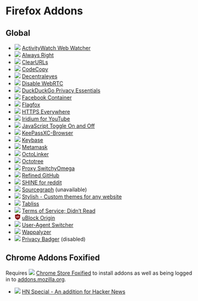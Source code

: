 # Firefox Addons
## Global

- <img width="16" src="https://addons.cdn.mozilla.net/user-media/addon_icons/860/860977-64.png"> [ActivityWatch Web Watcher](https://github.com/ActivityWatch/aw-watcher-web)
- <img width="16" src="https://addons.cdn.mozilla.net/user-media/addon_icons/273/273653-64.png"> [Always Right](https://github.com/autonome/Always-Right/)
- <img width="16" src="https://assets.gitlab-static.net/uploads/-/system/project/avatar/6821549/icon512.png"> [ClearURLs](https://gitlab.com/KevinRoebert/ClearUrls)
- <img width="16" src="https://addons.cdn.mozilla.net/user-media/addon_icons/806/806576-64.png"> [CodeCopy](https://github.com/zenorocha/codecopy)
- <img width="16" src="https://addons.cdn.mozilla.net/user-media/addon_icons/521/521554-64.png"> [Decentraleyes](https://decentraleyes.org/)
- <img width="16" src="https://addons.cdn.mozilla.net/user-media/addon_icons/497/497366-64.png"> [Disable WebRTC](https://github.com/ChrisAntaki/disable-webrtc-firefox)
- <img width="16" src="https://addons.cdn.mozilla.net/user-media/addon_icons/385/385621-64.png"> [DuckDuckGo Privacy Essentials](https://github.com/duckduckgo/duckduckgo-privacy-extension)
- <img width="16" src="https://addons.cdn.mozilla.net/user-media/addon_icons/954/954390-64.png"> [Facebook Container](https://github.com/mozilla/contain-facebook)
- <img width="16" src="https://addons.cdn.mozilla.net/user-media/addon_icons/5/5791-64.png"> [Flagfox](https://flagfox.wordpress.com/)
- <img width="16" src="https://upload.wikimedia.org/wikipedia/commons/e/ea/HTTPS_Everywhere_icon.svg"> [HTTPS Everywhere](https://www.eff.org/https-everywhere)
- <img width="16" src="https://addons.cdn.mozilla.net/user-media/addon_icons/930/930884-64.png"> [Iridium for YouTube](https://github.com/ParticleCore/Iridium)
- <img width="16" src="https://cdn.add0n.com/icons/javascript-toggler48.png"> [JavaScript Toggle On and Off](https://add0n.com/javascript-toggler.html)
- <img width="16" src="https://addons.cdn.mozilla.net/user-media/addon_icons/917/917354-64.png"> [KeePassXC-Browser](https://github.com/keepassxreboot/keepassxc-browser)
- <img width="16" src="https://keybase.io/images/icons/icon-keybase-logo-48.png"> [Keybase](https://keybase.io/docs/extension)
- <img width="16" src="https://addons.cdn.mozilla.net/user-media/addon_icons/725/725460-64.png"> [Metamask](https://metamask.io/)
- <img width="16" src="https://addons.cdn.mozilla.net/user-media/addon_icons/708/708610-64.png"> [OctoLinker](https://octolinker.github.io/)
- <img width="16" src="https://addons.cdn.mozilla.net/user-media/addon_icons/512/512640-64.png?modified"> [Octotree](https://github.com/ovity/octotree)
- <img width="16" src="https://addons.cdn.mozilla.net/user-media/addon_icons/805/805756-64.png"> [Proxy SwitchyOmega](https://github.com/FelisCatus/SwitchyOmega)
- <img width="16" src="https://raw.githubusercontent.com/sindresorhus/refined-github/master/source/icon.png"> [Refined GitHub](https://github.com/sindresorhus/refined-github)
- <img width="16" src="https://addons.cdn.mozilla.net/user-media/addon_icons/864/864396-64.png"> [SHINE for reddit](https://github.com/voythas/shine-unofficial)
- <img width="16" src="https://about.sourcegraph.com/favicon.png"> [Sourcegraph](https://github.com/sourcegraph/sourcegraph/tree/master/client/browser) (unavailable)
- <img width="16" src="https://addons.cdn.mozilla.net/user-media/addon_icons/2/2108-64.png"> [Stylish - Custom themes for any website](https://github.com/stylish-userstyles/stylish)
- <img width="16" src="https://addons.cdn.mozilla.net/user-media/addon_icons/850/850407-64.png"> [Tabliss](https://github.com/joelshepherd/tabliss)
- <img width="16" src="https://addons.cdn.mozilla.net/user-media/addon_icons/390/390151-64.png?modified=1534763870"> [Terms of Service; Didn’t Read](https://tosdr.org/)
- <img width="16" src="https://raw.githubusercontent.com/gorhill/uBlock/master/doc/img/icon38@2x.png"> [uBlock Origin](https://github.com/gorhill/uBlock#ublock-origin)
- <img width="16" src="https://addons.cdn.mozilla.net/user-media/addon_icons/812/812521-64.png"> [User-Agent Switcher](https://gitlab.com/ntninja/user-agent-switcher)
- <img width="16" src="https://addons.cdn.mozilla.net/user-media/addon_icons/10/10229-64.png"> [Wappalyzer](https://github.com/AliasIO/Wappalyzer)
- <img width="16" src="https://addons.cdn.mozilla.net/user-media/addon_icons/506/506646-64.png?modified=mcrushed"> [Privacy Badger](https://www.eff.org/privacybadger) (disabled)

## Chrome Addons Foxified

Requires <img width="16" src="https://addons.cdn.mozilla.net/user-media/addon_icons/664/664136-64.png"> [Chrome Store Foxified](https://github.com/Noitidart/Chrome-Store-Foxified) to install addons as well as being logged in to [addons.mozilla.org](https://addons.mozilla.org). 

- <img width="16" src="https://lh3.googleusercontent.com/53hcAIIiKXg1pBSJcapHGexLqyLrvxbrM_0kWiAfIJ8XdCmFVoRvJG0Yy50iIhVaTQjcWgNMgw=w128-h128-e365"> [HN Special - An addition for Hacker News](https://gabrielecirulli.github.io/hn-special/)